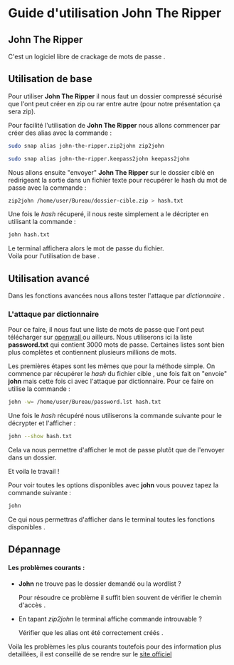 # Guide d'utilisation John The Ripper

## John The Ripper
C'est un logiciel libre de crackage de mots de passe .

## Utilisation de base
Pour utiliser **John The Ripper** il nous faut un dossier compressé sécurisé que l'ont peut créer en zip ou rar entre autre (pour notre présentation ça sera zip).

Pour facilité l'utilisation de **John The Ripper** nous allons commencer par créer des alias avec la commande :

```Bash
sudo snap alias john-the-ripper.zip2john zip2john
```

```Bash
sudo snap alias john-the-ripper.keepass2john keepass2john
```

Nous allons ensuite "envoyer" **John The Ripper** sur le dossier ciblé en redirigeant la sortie dans un fichier texte pour recupérer le hash du mot de passe avec la commande :

```Bash
zip2john /home/user/Bureau/dossier-cible.zip > hash.txt
```

Une fois le _hash_ récuperé, il nous reste simplement a le décripter en utilisant la commande :

```Bash
john hash.txt
```

Le terminal affichera alors le mot de passe du fichier.  
Voila pour l'utilisation de base .

## Utilisation avancé

Dans les fonctions avancées nous allons tester l'attaque par _dictionnaire_ .

### L'attaque par dictionnaire

Pour ce faire, il nous faut une liste de mots de passe que l'ont peut télécharger sur [ openwall ](https://www.openwall.com/john/) ou ailleurs.
Nous utiliserons ici la liste **password.txt** qui contient 3000 mots de passe. Certaines listes sont bien plus complètes et contiennent plusieurs millions de mots.

Les premières étapes sont les mêmes que pour la méthode simple. On commence par récupérer le _hash_ du fichier cible , une fois fait on "envoie" **john** mais cette fois ci avec l'attaque par dictionnaire. Pour ce faire on utilise la commande :

```Bash
john -w= /home/user/Bureau/password.lst hash.txt
```

Une fois le _hash_ récupéré nous utiliserons la commande suivante pour le décrypter et l'afficher :

```Bash
john --show hash.txt
```

Cela va nous permettre d'afficher le mot de passe plutôt que de l'envoyer dans un dossier.

Et voila le travail !

Pour voir toutes les options disponibles avec **john** vous pouvez tapez la commande suivante :

```Bash
john
```

Ce qui nous permettras d'afficher dans le terminal toutes les fonctions disponibles .

## Dépannage

#### Les problèmes courants :

- **John** ne trouve pas le dossier demandé ou la wordlist ?

  Pour résoudre ce problème il suffit bien souvent de vérifier le chemin d'accès .

- En tapant _zip2john_ le terminal affiche commande introuvable ?

  Vérifier que les alias ont été correctement créés .

 Voila les problèmes les plus courants toutefois pour des information plus detaillées, il est conseillé de se rendre sur le [ site officiel ]( https://www.openwall.com/john/)
